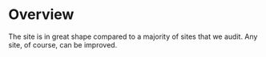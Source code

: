 # Overview

The site is in great shape compared to a majority of sites that we audit. Any site, of course, can be improved. 